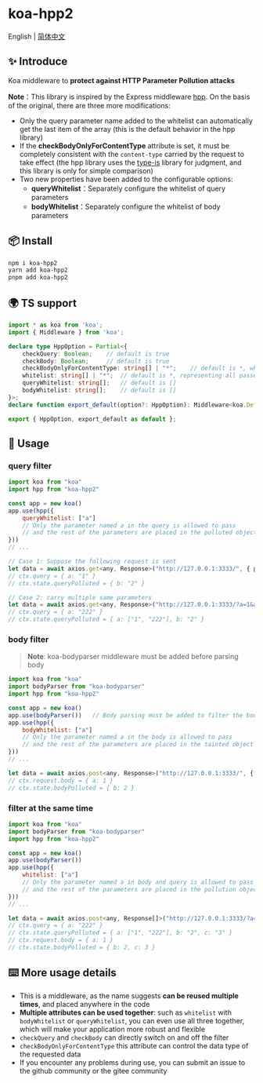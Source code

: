 # koa-hpp2

English | [简体中文](https://github.com/sishen654/koa-hpp2/blob/main/README-zh.md)

## ✨ Introduce

Koa middleware to **protect against HTTP Parameter Pollution attacks**

**Note**：This library is inspired by the Express middleware [hpp](https://www.npmjs.com/package/hpp). On the basis of the original, there are three more modifications:

-   Only the query parameter name added to the whitelist can automatically get the last item of the array (this is the default behavior in the hpp library)
-   If the **checkBodyOnlyForContentType** attribute is set, it must be completely consistent with the `content-type` carried by the request to take effect (the hpp library uses the [type-is](https://www.npmjs.com/package/type-is) library for judgment, and this library is only for simple comparison)
-   Two new properties have been added to the configurable options:
    -   **queryWhitelist**：Separately configure the whitelist of query parameters
    -   **bodyWhitelist**：Separately configure the whitelist of body parameters



## 📦 Install

```bash
npm i koa-hpp2
yarn add koa-hpp2
pnpm add koa-hpp2
```



## 🌍 TS support

```ts
import * as koa from 'koa';
import { Middleware } from 'koa';

declare type HppOption = Partial<{
    checkQuery: Boolean;	// default is true
    checkBody: Boolean;		// default is true
    checkBodyOnlyForContentType: string[] | "*";	// default is *, which means that any request data type is passed
    whitelist: string[] | "*";	// default is *, representing all passed
    queryWhitelist: string[];	// default is []
    bodyWhitelist: string[];	// default is []
}>;
declare function export_default(option?: HppOption): Middleware<koa.DefaultState, koa.DefaultContext, any>;

export { HppOption, export_default as default };
```



## 🔨 Usage

### query filter

```js
import koa from "koa"
import hpp from "koa-hpp2"

const app = new koa()
app.use(hpp({
    queryWhitelist: ["a"]  
    // Only the parameter named a in the query is allowed to pass
    // and the rest of the parameters are placed in the polluted object
}))
// ...
```

```js
// Case 1: Suppose the following request is sent
let data = await axios.get<any, Response>("http://127.0.0.1:3333/", { params: { a: 1, b: 2 } })
// ctx.query = { a: "1" }
// ctx.state.queryPolluted = { b: "2" }
```

```js
// Case 2: carry multiple same parameters
let data = await axios.get<any, Response>("http://127.0.0.1:3333/?a=1&a=222&b=2")
// ctx.query = { a: "222" }
// ctx.state.queryPolluted = { a: ["1", "222"], b: "2" }
```

### body filter

>   **Note**: koa-bodyparser middleware must be added before parsing body

```js
import koa from "koa"
import bodyParser from "koa-bodyparser"
import hpp from "koa-hpp2"

const app = new koa()
app.use(bodyParser())	// Body parsing must be added to filter the body
app.use(hpp({
    bodyWhitelist: ["a"]  
    // Only the parameter named a in the body is allowed to pass
    // and the rest of the parameters are placed in the tainted object
}))
// ...
```

```js
let data = await axios.post<any, Response>("http://127.0.0.1:3333/", { a: 1, b: 2 })
// ctx.request.body = { a: 1 }
// ctx.state.bodyPolluted = { b: 2 }
```

### filter at the same time

```js
import koa from "koa"
import bodyParser from "koa-bodyparser"
import hpp from "koa-hpp2"

const app = new koa()
app.use(bodyParser())
app.use(hpp({
    whitelist: ["a"]  
    // Only the parameter named a in body and query is allowed to pass
    // and the rest of the parameters are placed in the pollution object
}))
// ...
```

```js
let data = await axios.post<any, Response[]>("http://127.0.0.1:3333/?a=1&a=222&b=2", { a: 1, b: 2, c: 3 })
// ctx.query = { a: "222" }
// ctx.state.queryPolluted = { a: ["1", "222"], b: "2", c: "3" }
// ctx.request.body = { a: 1 }
// ctx.state.bodyPolluted = { b: 2, c: 3 }
```



## ⌨️ More usage details

-   This is a middleware, as the name suggests **can be reused multiple times**, and placed anywhere in the code
-   **Multiple attributes can be used together**: such as `whitelist` with `bodyWhitelist` or `queryWhitelist`, you can even use all three together, which will make your application more robust and flexible
-   `checkQuery` and `checkBody` can directly switch on and off the filter
-   `checkBodyOnlyForContentType` this attribute can control the data type of the requested data
-   If you encounter any problems during use, you can submit an issue to the github community or the gitee community











